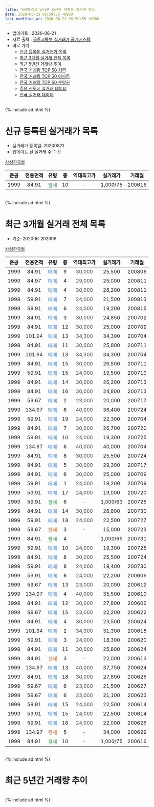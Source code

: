 ```yaml
---
title: 대구광역시 달서구 호산동 아파트 실거래 정보
date: 2020-08-21 06:59:55 +0900
last_modified_at: 2020-08-21 06:59:55 +0900
---
```


* 업데이트 : 2020-08-21
* 자료 출처 : [국토교통부 실거래가 공개시스템](http://rt.molit.go.kr)
* 바로 가기
    * [신규 등록된 실거래가 목록](#신규-등록된-실거래가-목록)
    * [최근 3개월 실거래 전체 목록](#최근-3개월-실거래-전체-목록)
    * [최근 5년간 거래량 추이](#최근-5년간-거래량-추이)
    * [전국 거래량 TOP 50 지역](https://inasie.github.io/apt-trade-info/최근-3개월-전국에서-가장-거래가-많이-발생한-지역)
    * [전국 거래량 TOP 50 아파트](https://inasie.github.io/apt-trade-info/최근-3개월-전국에서-가장-거래가-많이-발생한-아파트)
    * [전국 거래량 TOP 50 분양권](https://inasie.github.io/apt-trade-info/최근-3개월-전국에서-가장-거래가-많이-발생한-분양권)
    * [주요 신도시 실거래 데이터](https://inasie.github.io/apt-trade-info/주요-신도시)
    * [전국 실거래 데이터](https://inasie.github.io/apt-trade-info/전국)
<br>
{% include ad.html %}
<br>

# 신규 등록된 실거래가 목록
* 실거래가 등록일: 20200821
* 업데이트 된 실거래 수: 1 건


[삼성한국형](https://search.naver.com/search.naver?query=%EB%8C%80%EA%B5%AC%EA%B4%91%EC%97%AD%EC%8B%9C+%EB%8B%AC%EC%84%9C%EA%B5%AC+%ED%98%B8%EC%82%B0%EB%8F%99+%EC%82%BC%EC%84%B1%ED%95%9C%EA%B5%AD%ED%98%95)

|준공|전용면적|유형|층|역대최고가|실거래가|거래월|
|:---:|:---:|:---:|:---:|:---:|:---:|:---:|
|1999|84.91|<span style="color:#34a853">월세</span>|10|<span style="color:#444444">-</span>|1,000/75|200616|


<br>
{% include ad.html %}
<br>

# 최근 3개월 실거래 전체 목록
* 기준: 202006-202008


[삼성한국형](https://search.naver.com/search.naver?query=%EB%8C%80%EA%B5%AC%EA%B4%91%EC%97%AD%EC%8B%9C+%EB%8B%AC%EC%84%9C%EA%B5%AC+%ED%98%B8%EC%82%B0%EB%8F%99+%EC%82%BC%EC%84%B1%ED%95%9C%EA%B5%AD%ED%98%95)

|준공|전용면적|유형|층|역대최고가|실거래가|거래월|
|:---:|:---:|:---:|:---:|:---:|:---:|:---:|
|1999|84.91|<span style="color:#4285f3">매매</span>|9|<span style="color:#444444">30,000</span>|25,500|200806|
|1999|84.97|<span style="color:#4285f3">매매</span>|4|<span style="color:#444444">29,000</span>|25,000|200811|
|1999|84.91|<span style="color:#4285f3">매매</span>|4|<span style="color:#444444">30,000</span>|28,200|200811|
|1999|59.91|<span style="color:#4285f3">매매</span>|7|<span style="color:#444444">24,000</span>|21,500|200813|
|1999|59.91|<span style="color:#4285f3">매매</span>|6|<span style="color:#444444">24,000</span>|19,200|200815|
|1999|84.91|<span style="color:#4285f3">매매</span>|3|<span style="color:#444444">30,000</span>|24,850|200702|
|1999|84.91|<span style="color:#4285f3">매매</span>|12|<span style="color:#444444">30,000</span>|25,000|200709|
|1999|101.94|<span style="color:#4285f3">매매</span>|13|<span style="color:#444444">34,300</span>|34,300|200704|
|1999|84.91|<span style="color:#4285f3">매매</span>|11|<span style="color:#444444">30,000</span>|25,800|200711|
|1999|101.94|<span style="color:#4285f3">매매</span>|13|<span style="color:#444444">34,300</span>|34,300|200704|
|1999|84.91|<span style="color:#4285f3">매매</span>|15|<span style="color:#444444">30,000</span>|26,500|200711|
|1999|59.91|<span style="color:#4285f3">매매</span>|15|<span style="color:#444444">24,000</span>|19,500|200710|
|1999|84.91|<span style="color:#4285f3">매매</span>|14|<span style="color:#444444">30,000</span>|26,200|200713|
|1999|84.91|<span style="color:#4285f3">매매</span>|16|<span style="color:#444444">30,000</span>|24,800|200713|
|1999|59.67|<span style="color:#4285f3">매매</span>|2|<span style="color:#444444">23,000</span>|20,000|200717|
|1999|134.97|<span style="color:#4285f3">매매</span>|6|<span style="color:#444444">40,000</span>|36,400|200724|
|1999|59.91|<span style="color:#4285f3">매매</span>|19|<span style="color:#444444">24,000</span>|22,300|200704|
|1999|84.91|<span style="color:#4285f3">매매</span>|7|<span style="color:#444444">30,000</span>|26,700|200720|
|1999|59.91|<span style="color:#4285f3">매매</span>|10|<span style="color:#444444">24,000</span>|19,300|200725|
|1999|134.97|<span style="color:#4285f3">매매</span>|6|<span style="color:#444444">40,000</span>|40,000|200704|
|1999|84.91|<span style="color:#4285f3">매매</span>|8|<span style="color:#444444">30,000</span>|25,500|200724|
|1999|84.91|<span style="color:#4285f3">매매</span>|5|<span style="color:#444444">30,000</span>|29,300|200717|
|1999|84.91|<span style="color:#4285f3">매매</span>|6|<span style="color:#444444">30,000</span>|25,000|200709|
|1999|59.91|<span style="color:#4285f3">매매</span>|1|<span style="color:#444444">24,000</span>|18,200|200709|
|1999|59.91|<span style="color:#4285f3">매매</span>|17|<span style="color:#444444">24,000</span>|19,000|200720|
|1999|59.91|<span style="color:#34a853">월세</span>|6|<span style="color:#444444">-</span>|1,000/63|200725|
|1999|84.91|<span style="color:#4285f3">매매</span>|14|<span style="color:#444444">30,000</span>|28,800|200730|
|1999|59.91|<span style="color:#4285f3">매매</span>|18|<span style="color:#444444">24,000</span>|22,500|200727|
|1999|59.67|<span style="color:#ff5a00">전세</span>|3|<span style="color:#444444">-</span>|15,000|200723|
|1999|84.91|<span style="color:#34a853">월세</span>|4|<span style="color:#444444">-</span>|1,000/65|200731|
|1999|59.91|<span style="color:#4285f3">매매</span>|10|<span style="color:#444444">24,000</span>|19,300|200725|
|1999|84.91|<span style="color:#4285f3">매매</span>|8|<span style="color:#444444">30,000</span>|25,500|200724|
|1999|59.91|<span style="color:#4285f3">매매</span>|8|<span style="color:#444444">24,000</span>|19,400|200730|
|1999|59.91|<span style="color:#4285f3">매매</span>|6|<span style="color:#444444">24,000</span>|22,200|200606|
|1999|59.67|<span style="color:#4285f3">매매</span>|13|<span style="color:#444444">23,000</span>|20,000|200612|
|1999|134.97|<span style="color:#4285f3">매매</span>|4|<span style="color:#444444">40,000</span>|35,500|200610|
|1999|84.91|<span style="color:#4285f3">매매</span>|12|<span style="color:#444444">30,000</span>|27,800|200606|
|1999|59.67|<span style="color:#4285f3">매매</span>|15|<span style="color:#444444">23,000</span>|22,200|200622|
|1999|84.91|<span style="color:#4285f3">매매</span>|4|<span style="color:#444444">30,000</span>|23,500|200624|
|1999|101.94|<span style="color:#4285f3">매매</span>|2|<span style="color:#444444">34,300</span>|31,300|200618|
|1999|59.91|<span style="color:#4285f3">매매</span>|3|<span style="color:#444444">24,000</span>|18,300|200620|
|1999|84.91|<span style="color:#4285f3">매매</span>|11|<span style="color:#444444">30,000</span>|25,800|200624|
|1999|84.91|<span style="color:#ff5a00">전세</span>|3|<span style="color:#444444">-</span>|22,000|200613|
|1999|134.97|<span style="color:#4285f3">매매</span>|13|<span style="color:#444444">40,000</span>|37,750|200624|
|1999|84.91|<span style="color:#4285f3">매매</span>|18|<span style="color:#444444">30,000</span>|27,800|200625|
|1999|59.67|<span style="color:#4285f3">매매</span>|6|<span style="color:#444444">23,000</span>|21,500|200627|
|1999|59.67|<span style="color:#4285f3">매매</span>|6|<span style="color:#444444">23,000</span>|21,100|200623|
|1999|59.91|<span style="color:#4285f3">매매</span>|15|<span style="color:#444444">24,000</span>|22,500|200614|
|1999|59.91|<span style="color:#4285f3">매매</span>|15|<span style="color:#444444">24,000</span>|22,500|200614|
|1999|59.91|<span style="color:#4285f3">매매</span>|16|<span style="color:#444444">24,000</span>|22,000|200626|
|1999|134.97|<span style="color:#ff5a00">전세</span>|5|<span style="color:#444444">-</span>|34,000|200629|
|1999|84.91|<span style="color:#34a853">월세</span>|10|<span style="color:#444444">-</span>|1,000/75|200616|


<br>
{% include ad.html %}
<br>

# 최근 5년간 거래량 추이


<div style="width:100%;">
    <canvas id="deal_progress" height="200"></canvas>
</div>

<script>
new Chart(document.getElementById("deal_progress"), {
    type: 'line',
    data: {
        labels: ['201508','201509','201510','201511','201512','201601','201602','201603','201604','201605','201606','201607','201608','201609','201610','201611','201612','201701','201702','201703','201704','201705','201706','201707','201708','201709','201710','201711','201712','201801','201802','201803','201804','201805','201806','201807','201808','201809','201810','201811','201812','201901','201902','201903','201904','201905','201906','201907','201908','201909','201910','201911','201912','202001','202002','202003','202004','202005','202006','202007','202008'],
        datasets: [{
            label: '매매',
            pointRadius: 1,
            data: [13, 9, 11, 5, 4, 1, 0, 1, 2, 6, 2, 6, 5, 10, 9, 15, 3, 6, 11, 6, 6, 5, 13, 15, 14, 9, 9, 9, 4, 7, 6, 13, 5, 9, 11, 11, 7, 6, 12, 3, 8, 12, 6, 2, 5, 11, 6, 1, 5, 7, 6, 9, 12, 8, 10, 3, 6, 9, 16, 25, 5],
            borderColor: "rgba(255, 201, 14, 1)",
            backgroundColor: "rgba(255, 201, 14, 0.5)",
            fill: false,
            lineTension: 0
        },{
            label: '전월세',
            pointRadius: 1,
            data: [8, 5, 9, 5, 3, 6, 7, 4, 2, 5, 10, 2, 2, 4, 5, 12, 7, 7, 6, 3, 7, 5, 0, 3, 4, 5, 3, 3, 2, 1, 5, 6, 5, 6, 4, 6, 4, 4, 9, 4, 7, 7, 9, 8, 5, 1, 4, 2, 2, 2, 3, 1, 4, 3, 3, 2, 8, 2, 3, 3, 0],
            borderColor: "rgba(0, 141, 185, 1)",
            backgroundColor: "rgba(0, 141, 185, 0.5)",
            fill: false,
            lineTension: 0
        }
        ]
    },
    options: {
        responsive: true,
        title: {
            display: false
        },
        tooltips: {
            mode: 'index',
            intersect: false
        },
        hover: {
            mode: 'nearest',
            intersect: true
        },
        scales: {
            xAxes: [{
                display: true,
                scaleLabel: {
                    display: true,
                    labelString: '년/월'
                }
            }],
            yAxes: [{
                display: true,
                ticks: {
                    suggestedMin: 0,
                },
                scaleLabel: {
                    display: true,
                    labelString: '실거래 수'
                }
            }]
        }
    }
});

</script>


<br>
{% include ad.html %}
<br>

